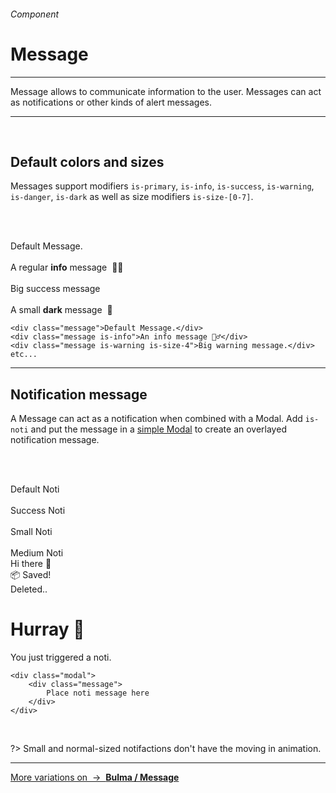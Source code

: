 <h6 class="is-uppercase has-text-grey">Component</h6><h1 class="title is-1 is-family-secondary">Message</h1>
<hr class="is-visible is-size-3">
<p class="subtitle is-5 is-family-secondary">
    <span class="has-text-weight-semibold">Message</span> allows to communicate information to the user. Messages can act as notifications or other kinds of alert messages.
</p>
<hr class="is-visible is-size-3"><br>

<h2 class="title is-3 is-family-sans-serif">Default colors and sizes</h2>

Messages support modifiers `is-primary`, `is-info`, `is-success`, `is-warning`, `is-danger`, `is-dark` as well as size modifiers `is-size-[0-7]`.

<br><br>

<div class="box is-medium has-background-white-bis is-marginless">
    <div class="message">Default Message.</div>
    <br>
    <div class="message is-info">A regular <strong>info</strong> message&nbsp; 💁‍♂️</div>
    <br>
    <div class="message is-size-4 is-success">Big success message</div>
    <br>
    <div class="message is-dark is-size-7">A small <strong>dark</strong> message&nbsp; 👀</div>
</div>

    <div class="message">Default Message.</div>
    <div class="message is-info">An info message 💁‍♂️</div>
    <div class="message is-warning is-size-4">Big warning message.</div>
    etc...
<hr class="is-visible is-size-1">

<h2 class="title is-3 is-family-sans-serif">Notification message</h2>

A Message can act as a notification when combined with a Modal. Add `is-noti` and put the message in a <a href="#/modal">simple Modal</a> to create an overlayed notification message.

<br><br>

<div class="box has-background-white-bis is-medium is-marginless has-text-centered">
    <div class="button is-rounded" onclick="openModal('3')">Default Noti</div>&nbsp; &nbsp;
    <div class="button is-success is-rounded" onclick="openModal('9')">Success Noti</div>&nbsp; &nbsp;
    <div class="button is-danger is-rounded" onclick="openModal('4')">Small Noti</div>&nbsp; &nbsp;
    <div class="button is-primary is-shadowed is-rounded" onclick="openModal('5')">Medium Noti</div>
</div>

<div id="js-modal3" class="modal" onclick="closeModal('3')">
    <div class="message is-noti">
        Hi there 👋
    </div>
</div>
<div id="js-modal9" class="modal" onclick="closeModal('9')">
    <div class="message is-noti is-success is-size-5">
        📦 Saved! 
    </div>
</div>
<div id="js-modal4" class="modal" onclick="closeModal('4')">
    <div class="message is-noti is-danger is-size-7">
        Deleted..
    </div>
</div>
<div id="js-modal5" class="modal" onclick="closeModal('5')">
    <div class="message is-noti is-primary is-medium">
        <h1 class="title is-4 has-text-weight-bold">Hurray 🎉</h1>
        You just triggered a noti.
    </div>
</div>

    <div class="modal">
        <div class="message">
            Place noti message here
        </div>  
    </div>
<br>

?> Small and normal-sized notifactions don't have the moving in animation.

<hr>

<a href="https://bulma.io/documentation/components/message/" target="blank" class="box is-bordered">
    More variations on &nbsp;→&nbsp; <strong class="has-text-primary">Bulma / Message</strong>
</a>
